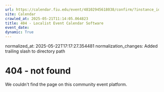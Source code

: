 ```yaml
---
url: https://calendar.fiu.edu/event/48102945618038/confirm/?instance_id=48102945648778&return=https%3A%2F%2Fcalendar.fiu.edu%2Fcalendar%3Fevent_types%255B%255D%3D121720
site: Calendar
crawled_at: 2025-05-21T11:14:05.064823
title: 404 - Localist Event Calendar Software
event_date: 
dynamic: True
---
```

normalized_at: 2025-05-22T17:17:27.354481
normalization_changes: Added trailing slash to directory path

# 404 - not found
We couldn't find the page on this community event platform.
